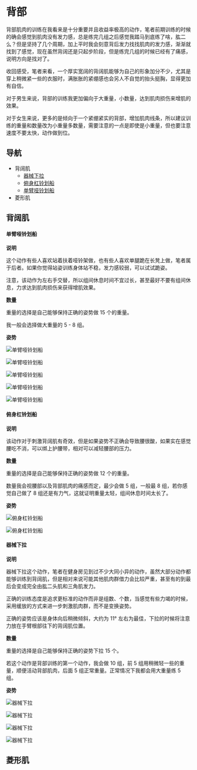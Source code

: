 # 背部

背部肌肉的训练在我看来是十分重要并且收益率极高的动作，笔者前期训练的时候的确会感觉到肌肉没有发力感，总是练完几组之后感觉我踏马到底练了啥，肱二么？但是坚持了几个周期，加上平时我会刻意背后发力找找肌肉的发力感，渐渐就找到了感觉，现在虽然背阔还是只起步阶段，但是练完几组的时候已经有了痛感，说明方向是找对了。

收回感受，笔者来看，一个厚实宽阔的背阔肌能够为自己的形象加分不少，尤其是穿上稍微紧一些的衣服时，满胀胀的紧绷感也会另人不自觉的抬头挺胸，显得更加有自信。

对于男生来说，背部的训练我更加偏向于大重量，小数量，达到肌肉损伤来增肌的效果。

对于女生来说，更多的是倾向于一个紧绷紧实的背部，增加肌肉线条，所以建议训练的重量和数量改为小重量多数量，需要注意的一点是即使是小重量，但也要注意速度不要太快，动作做到位。

## 导航

- 背阔肌
  - [器械下拉][器械下拉]
  - [俯身杠铃划船][俯身杠铃划船]
  - [单臂哑铃划船][单臂哑铃划船]
- 菱形肌

[器械下拉]: https://github.com/jsjzh/fitness-best-practice/blob/master/%E5%8A%A8%E4%BD%9C%E5%BA%93/%E9%83%A8%E4%BD%8D/05-%E8%83%8C%E9%83%A8.md#%E5%99%A8%E6%A2%B0%E4%B8%8B%E6%8B%89 '器械下拉'
[俯身杠铃划船]: https://github.com/jsjzh/fitness-best-practice/blob/master/%E5%8A%A8%E4%BD%9C%E5%BA%93/%E9%83%A8%E4%BD%8D/05-%E8%83%8C%E9%83%A8.md#%E4%BF%AF%E8%BA%AB%E6%9D%A0%E9%93%83%E5%88%92%E8%88%B9 '俯身杠铃划船'
[单臂哑铃划船]: https://github.com/jsjzh/fitness-best-practice/blob/master/%E5%8A%A8%E4%BD%9C%E5%BA%93/%E9%83%A8%E4%BD%8D/05-%E8%83%8C%E9%83%A8.md#%E5%8D%95%E8%87%82%E5%93%91%E9%93%83%E5%88%92%E8%88%B9 '单臂哑铃划船'

## 背阔肌

#### 单臂哑铃划船

**说明**

这个动作有些人喜欢站着扶着哑铃架做，也有些人喜欢单腿跪在长凳上做，笔者属于后者。如果你觉得站姿训练身体站不稳，发力感较弱，可以试试跪姿。

注意，该动作为左右手交替，所以组间休息时间不宜过长，甚至最好不要有组间休息，力求达到肌肉损伤来获得增肌效果。

**数量**

重量的选择是自己能够保持正确的姿势做 15 个的重量。

我一般会选择做大重量的 5 - 8 组。

**姿势**

![单臂哑铃划船](https://pic2.zhimg.com/80/v2-7c707df961c589b1eab308e57acfb4f1_hd.jpg)

![单臂哑铃划船](https://pic2.zhimg.com/80/v2-0f0f038291433be11496ab75f1b4b17d_hd.jpg)

![单臂哑铃划船](https://www.jianshen8.com/uploads/allimg/130723/2_130723110349_5.jpg)

![单臂哑铃划船](https://www.jianshen8.com/uploads/allimg/130723/2_130723110349_2.jpg)

![单臂哑铃划船](https://www.jianshen8.com/uploads/allimg/130723/2_130723110349_3.jpg)

#### 俯身杠铃划船

**说明**

该动作对于刺激背阔肌有奇效，但是如果姿势不正确会导致腰很酸，如果实在感觉腰吃不消，可以绑上护腰带，相对可以减轻腰部的压力。

**数量**

重量的选择是自己能够保持正确的姿势做 12 个的重量。

数量我会视腰部以及背部肌肉的痛感而定，最少会做 5 组，一般最 8 组，若你感觉自己做了 8 组还是有力气，这就证明重量太轻，组间休息时间太长了。

**姿势**

![俯身杠铃划船](https://pic3.zhimg.com/80/v2-78d09cb5ca23fb25e018afb118b92236_hd.jpg)

![俯身杠铃划船](https://pic3.zhimg.com/80/v2-433792401c498ac47d52fc39b94b7752_hd.jpg)

#### 器械下拉

**说明**

器械下拉这个动作，笔者在健身房见到过不少大同小异的动作，虽然大部分动作都能够训练到背阔肌，但是相对来说可能其他肌肉群借力会比较严重，甚至有的到最后会变成完全由肱二头肌和三角肌发力。

正确的训练态度是追求更标准的动作而非是组数、个数，当感觉有些力竭的时候，采用缓放的方式来进一步刺激肌肉群，而不是变换姿势。

正确的姿势应该是身体向后稍微倾斜，大约为 11° 左右为最佳，下拉的时候将注意力放在手臂根部往下的背阔肌位置。

**数量**

重量的选择是自己能够保持正确的姿势下拉 15 个。

若这个动作是背部训练的第一个动作，我会做 10 组，前 5 组用稍微轻一些的重量，顺便活动背部肌肉，后面 5 组正常重量。正常情况下我都会用大重量练 5 组。

**姿势**

![器械下拉](https://pic4.zhimg.com/80/v2-82c54e28efe0307e2f51713b8ba12ffb_hd.jpg)

![器械下拉](https://pic4.zhimg.com/80/v2-acf84e9a43449f783f946f5808d1c4e7_hd.jpg)

![器械下拉](https://www.jianshen8.com/uploads/allimg/170614/4_170614162449_4.gif)

![器械下拉](https://www.jianshen8.com/uploads/allimg/170614/4_170614163057_1.gif)

## 菱形肌
